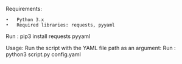 Requirements:

	•	Python 3.x
	•	Required libraries: requests, pyyaml
Run : pip3 install requests pyyaml

Usage:
Run the script with the YAML file path as an argument:
Run : python3 script.py config.yaml
